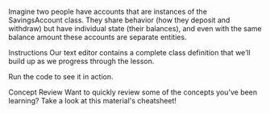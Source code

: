 Imagine two people have accounts that are instances of the SavingsAccount class. They share behavior (how they deposit and withdraw) but have individual state (their balances), and even with the same balance amount these accounts are separate entities.

Instructions
Our text editor contains a complete class definition that we’ll build up as we progress through the lesson.

Run the code to see it in action.

Concept Review
Want to quickly review some of the concepts you’ve been learning? Take a look at this material's cheatsheet!

